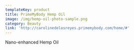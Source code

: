 ```yaml
---
templateKey: product
title: PrimeMyBody Hemp Oil
image: /img/hemp-oil-photo-sample.png
category: Beauty
link: 'http://carolinedelosreyes.primemybody.com/home/#'
---
```

Nano-enhanced Hemp Oil
